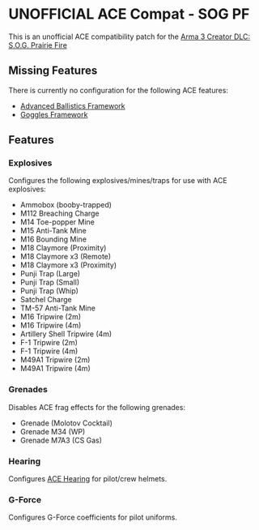 # UNOFFICIAL ACE Compat - SOG PF

This is an unofficial ACE compatibility patch for the [Arma 3 Creator DLC: S.O.G. Prairie Fire](https://store.steampowered.com/app/1227700/Arma_3_Creator_DLC_SOG_Prairie_Fire/)

## Missing Features

There is currently no configuration for the following ACE features:

* [Advanced Ballistics Framework](https://ace3mod.com/wiki/framework/advanced-ballistics-framework.html)
* [Goggles Framework](https://ace3mod.com/wiki/framework/goggles-framework.html)

## Features

### Explosives

Configures the following explosives/mines/traps for use with ACE explosives:

* Ammobox (booby-trapped)
* M112 Breaching Charge
* M14 Toe-popper Mine
* M15 Anti-Tank Mine
* M16 Bounding Mine
* M18 Claymore (Proximity)
* M18 Claymore x3 (Remote)
* M18 Claymore x3 (Proximity)
* Punji Trap (Large)
* Punji Trap (Small)
* Punji Trap (Whip)
* Satchel Charge
* TM-57 Anti-Tank Mine
* M16 Tripwire (2m)
* M16 Tripwire (4m)
* Artillery Shell Tripwire (4m)
* F-1 Tripwire (2m)
* F-1 Tripwire (4m)
* M49A1 Tripwire (2m)
* M49A1 Tripwire (4m)

### Grenades

Disables ACE frag effects for the following grenades:

* Grenade (Molotov Cocktail)
* Grenade M34 (WP)
* Grenade M7A3 (CS Gas)

### Hearing

Configures [ACE Hearing](https://ace3mod.com/wiki/framework/hearing-framework.html) for pilot/crew helmets.

### G-Force

Configures G-Force coefficients for pilot uniforms.
